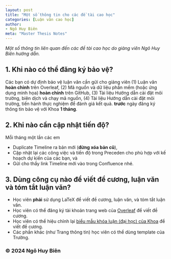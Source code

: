 ```yaml
---
layout: post
title: "Một số thông tin cho các đề tài cao học"
categories: [Luận văn cao học]
author:
- Ngô Huy Biên
meta: "Master Thesis Notes"
---
```

_Một số thông tin liên quan đến các đề tài cao học do giảng viên Ngô Huy Biên hướng dẫn._

## 1. Khi nào có thể đăng ký bảo vệ?
Các bạn có dự định bảo vệ luận văn cần gửi cho giảng viên
(1) Luận văn **hoàn chỉnh** trên Overleaf,
(2) Mã nguồn và dữ liệu phần mềm (hoặc ứng dụng minh họa) **hoàn chỉnh** trên GitHub,
(3) Tài liệu Hướng dẫn cài đặt môi trường, biên dịch và chạy mã nguồn,
(4) Tài liệu Hướng dẫn cài đặt môi trường, tiến hành thực nghiệm để đánh giá kết quả.
**trước** ngày đăng ký thông tin bảo vệ với Khoa **1 tháng**.
  
## 2. Khi nào cần cập nhật tiến độ?
Mỗi tháng một lần các em 
* Duplicate Timeline ra bản mới (**đừng xóa bản cũ**), 
* Cập nhật lại các công việc và tiến độ trong Preceden cho phù hợp với kế hoạch dự kiến của các bạn, và 
* Gửi cho thầy link Timeline mới vào trong Confluence nhé.
 
## 3. Dùng công cụ nào để viết đề cương, luận văn và tóm tắt luận văn?
* Học viên **phải** sử dụng LaTeX để viết đề cương, luận văn, và tóm tắt luận văn.
* Học viên có thể đăng ký tài khoản trang web của <a target = "blank" href = "https://www.overleaf.com/">Overleaf</a> để viết đề cương.
* Học viên có thể hiệu chỉnh lại <a target = "blank" href = "https://www.overleaf.com/read/qxbpwhmkcfbh#94c634">biểu mẫu khóa luận (đại học) của Khoa</a> để viết đề cương.
* Các phần khác (như Trang thông tin) học viên có thể dùng template của Trường.

### &copy; 2024 Ngô Huy Biên
